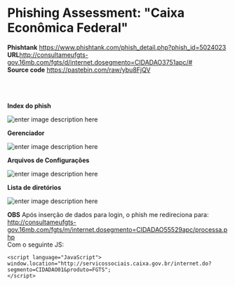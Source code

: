 Phishing Assessment: "Caixa Econômica Federal"
===================


**Phishtank** https://www.phishtank.com/phish_detail.php?phish_id=5024023 <br>
**URL**http://consultameufgts-gov.16mb.com/fgts/d/internet.dosegmento=CIDADAO3751apc/# <br>
**Source code** https://pastebin.com/raw/ybu8FjQV <br>
</br> </br> </br>

**Index do phish** 

![enter image description here](https://image.prntscr.com/image/ffdafb538f7c4f5ebaa958189de2805e.png)

**Gerenciador**

![enter image description here](https://image.prntscr.com/image/3bf01cdcbf45447db8db7a708b979d6d.png)

**Arquivos de Configurações**

![enter image description here](https://image.prntscr.com/image/d1fece2442254d1ca3cf50d09aff41cd.png)

**Lista de diretórios**

![enter image description here](https://image.prntscr.com/image/a6139aa743bb4d088d195a9f27d9aaf5.png)

**OBS** Após inserção de dados para login, o phish me redireciona para:
http://consultameufgts-gov.16mb.com/fgts/m/internet.dosegmento=CIDADAO55529apc/processa.php
<br> Com o seguinte JS:

```
<script language="JavaScript"> 
window.location="http://servicossociais.caixa.gov.br/internet.do?segmento=CIDADAO01&produto=FGTS"; 
</script>
```
